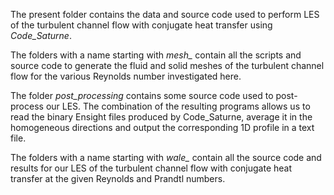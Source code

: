 The present folder contains the data and source code used to perform LES of the turbulent channel flow with conjugate heat transfer using *Code_Saturne*.

The folders with a name starting with *mesh_* contain all the scripts and source code to generate the fluid and solid meshes of the turbulent channel flow for the various Reynolds number investigated here.

The folder *post_processing* contains some source code used to post-process our LES. The combination of the resulting programs allows us to read the binary Ensight files produced by Code_Saturne, average it in the homogeneous directions and output the corresponding 1D profile in a text file.

The folders with a name starting with *wale_* contain all the source code and results for our LES of the turbulent channel flow with conjugate heat transfer at the given Reynolds and Prandtl numbers.
